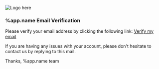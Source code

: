 ![Logo here](https://raw.githubusercontent.com/konforti/people/master/public/media/logo-symbol-64x64.png)

### %app.name Email Verification

Please verify your email address by clicking the following link:
[Verify my email](%user.verifyUrl)

If you are having any issues with your account,
please don't hesitate to contact us by replying to this mail.

Thanks,
%app.name team
